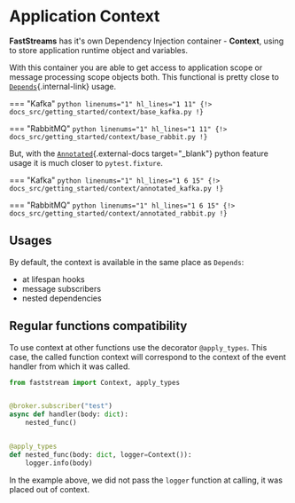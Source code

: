 # Application Context

**FastStreams** has it's own Dependency Injection container - **Context**, using to store application runtime object and variables.

With this container you are able to get access to application scope or message processing scope objects both. This functional is pretty close to [`Depends`](../dependencies/index.md){.internal-link} usage.

=== "Kafka"
    ```python linenums="1" hl_lines="1 11"
    {!> docs_src/getting_started/context/base_kafka.py !}
    ```

=== "RabbitMQ"
    ```python linenums="1" hl_lines="1 11"
    {!> docs_src/getting_started/context/base_rabbit.py !}
    ```

But, with the [`Annotated`](https://docs.python.org/3/library/typing.html#typing.Annotated){.external-docs target="_blank"} python feature usage it is much closer to `pytest.fixture`.

=== "Kafka"
    ```python linenums="1" hl_lines="1 6 15"
    {!> docs_src/getting_started/context/annotated_kafka.py !}
    ```

=== "RabbitMQ"
    ```python linenums="1" hl_lines="1 6 15"
    {!> docs_src/getting_started/context/annotated_rabbit.py !}
    ```

## Usages

By default, the context is available in the same place as `Depends`:

* at lifespan hooks
* message subscribers
* nested dependencies

## Regular functions compatibility

To use context at other functions use the decorator `@apply_types`. This case, the called function context will correspond to the context of the event handler from which it was called.

```python linenums="1" hl_lines="6 8 11"
from faststream import Context, apply_types


@broker.subscriber("test")
async def handler(body: dict):
    nested_func()


@apply_types
def nested_func(body: dict, logger=Context()):
    logger.info(body)
```

In the example above, we did not pass the `logger` function at calling, it was placed out of context.
